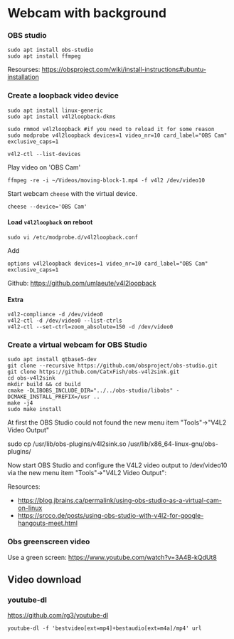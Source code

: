 # Webcam with background

### OBS studio

    sudo apt install obs-studio
    sudo apt install ffmpeg

Resourses: <https://obsproject.com/wiki/install-instructions#ubuntu-installation>

### Create a loopback video device

    sudo apt install linux-generic
    sudo apt install v4l2loopback-dkms

    sudo rmmod v4l2loopback #if you need to reload it for some reason
    sudo modprobe v4l2loopback devices=1 video_nr=10 card_label="OBS Cam" exclusive_caps=1

    v4l2-ctl --list-devices

Play video on 'OBS Cam'

    ffmpeg -re -i ~/Videos/moving-block-1.mp4 -f v4l2 /dev/video10

Start webcam `cheese` with the virtual device.

    cheese --device='OBS Cam'

#### Load `v4l2loopback` on reboot

    sudo vi /etc/modprobe.d/v4l2loopback.conf

Add

    options v4l2loopback devices=1 video_nr=10 card_label="OBS Cam" exclusive_caps=1

Github: <https://github.com/umlaeute/v4l2loopback>


#### Extra

    v4l2-compliance -d /dev/video0
    v4l2-ctl -d /dev/video0 --list-ctrls
    v4l2-ctl --set-ctrl=zoom_absolute=150 -d /dev/video0

### Create a virtual webcam for OBS Studio

    sudo apt install qtbase5-dev
    git clone --recursive https://github.com/obsproject/obs-studio.git
    git clone https://github.com/CatxFish/obs-v4l2sink.git
    cd obs-v4l2sink
    mkdir build && cd build
    cmake -DLIBOBS_INCLUDE_DIR="../../obs-studio/libobs" -DCMAKE_INSTALL_PREFIX=/usr ..
    make -j4
    sudo make install

At first the OBS Studio could not found the new menu item "Tools"->"V4L2 Video Output"

   sudo cp /usr/lib/obs-plugins/v4l2sink.so /usr/lib/x86_64-linux-gnu/obs-plugins/

Now start OBS Studio and configure the V4L2 video output to /dev/video10 via the new menu item "Tools"->"V4L2 Video Output":

Resources:

* <https://blog.jbrains.ca/permalink/using-obs-studio-as-a-virtual-cam-on-linux>
* <https://srcco.de/posts/using-obs-studio-with-v4l2-for-google-hangouts-meet.html>


### Obs greenscreen video

Use a green screen: <https://www.youtube.com/watch?v=3A4B-kQdUt8>


## Video download

### youtube-dl

<https://github.com/rg3/youtube-dl>

    youtube-dl -f 'bestvideo[ext=mp4]+bestaudio[ext=m4a]/mp4' url

